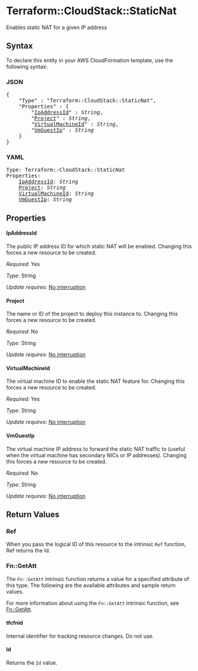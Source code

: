 # Terraform::CloudStack::StaticNat

Enables static NAT for a given IP address

## Syntax

To declare this entity in your AWS CloudFormation template, use the following syntax:

### JSON

<pre>
{
    "Type" : "Terraform::CloudStack::StaticNat",
    "Properties" : {
        "<a href="#ipaddressid" title="IpAddressId">IpAddressId</a>" : <i>String</i>,
        "<a href="#project" title="Project">Project</a>" : <i>String</i>,
        "<a href="#virtualmachineid" title="VirtualMachineId">VirtualMachineId</a>" : <i>String</i>,
        "<a href="#vmguestip" title="VmGuestIp">VmGuestIp</a>" : <i>String</i>
    }
}
</pre>

### YAML

<pre>
Type: Terraform::CloudStack::StaticNat
Properties:
    <a href="#ipaddressid" title="IpAddressId">IpAddressId</a>: <i>String</i>
    <a href="#project" title="Project">Project</a>: <i>String</i>
    <a href="#virtualmachineid" title="VirtualMachineId">VirtualMachineId</a>: <i>String</i>
    <a href="#vmguestip" title="VmGuestIp">VmGuestIp</a>: <i>String</i>
</pre>

## Properties

#### IpAddressId

The public IP address ID for which static
NAT will be enabled. Changing this forces a new resource to be created.

_Required_: Yes

_Type_: String

_Update requires_: [No interruption](https://docs.aws.amazon.com/AWSCloudFormation/latest/UserGuide/using-cfn-updating-stacks-update-behaviors.html#update-no-interrupt)

#### Project

The name or ID of the project to deploy this
instance to. Changing this forces a new resource to be created.

_Required_: No

_Type_: String

_Update requires_: [No interruption](https://docs.aws.amazon.com/AWSCloudFormation/latest/UserGuide/using-cfn-updating-stacks-update-behaviors.html#update-no-interrupt)

#### VirtualMachineId

The virtual machine ID to enable the
static NAT feature for. Changing this forces a new resource to be created.

_Required_: Yes

_Type_: String

_Update requires_: [No interruption](https://docs.aws.amazon.com/AWSCloudFormation/latest/UserGuide/using-cfn-updating-stacks-update-behaviors.html#update-no-interrupt)

#### VmGuestIp

The virtual machine IP address to forward the
static NAT traffic to (useful when the virtual machine has secondary
NICs or IP addresses). Changing this forces a new resource to be created.

_Required_: No

_Type_: String

_Update requires_: [No interruption](https://docs.aws.amazon.com/AWSCloudFormation/latest/UserGuide/using-cfn-updating-stacks-update-behaviors.html#update-no-interrupt)

## Return Values

### Ref

When you pass the logical ID of this resource to the intrinsic `Ref` function, Ref returns the Id.

### Fn::GetAtt

The `Fn::GetAtt` intrinsic function returns a value for a specified attribute of this type. The following are the available attributes and sample return values.

For more information about using the `Fn::GetAtt` intrinsic function, see [Fn::GetAtt](https://docs.aws.amazon.com/AWSCloudFormation/latest/UserGuide/intrinsic-function-reference-getatt.html).

#### tfcfnid

Internal identifier for tracking resource changes. Do not use.

#### Id

Returns the <code>Id</code> value.

